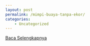 ```yaml
---
layout: post
permalink: /mimpi-buaya-tanpa-ekor/
categories:
    - Uncategorized
---
```


[Baca Selengkapnya](/10)